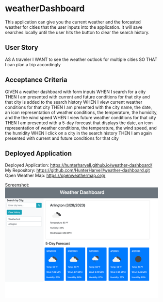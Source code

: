 # weatherDashboard
This application can give you the current weather and the forcasted weather for cities that the user inputs into the application. It will save searches locally until the user hits the button to clear the search history. 

## User Story
AS A traveler
I WANT to see the weather outlook for multiple cities
SO THAT I can plan a trip accordingly

## Acceptance Criteria
GIVEN a weather dashboard with form inputs
WHEN I search for a city
THEN I am presented with current and future conditions for that city and that city is added to the search history
WHEN I view current weather conditions for that city
THEN I am presented with the city name, the date, an icon representation of weather conditions, the temperature, the humidity, and the the wind speed
WHEN I view future weather conditions for that city
THEN I am presented with a 5-day forecast that displays the date, an icon representation of weather conditions, the temperature, the wind speed, and the humidity
WHEN I click on a city in the search history
THEN I am again presented with current and future conditions for that city

## Deployed Application

Deployed Application: https://hunterharvell.github.io/weather-dashboard/
My Repository: https://github.com/HunterHarvell/weather-dashboard.git
Open Weather Map: https://openweathermap.org/

Screenshot: ![screenshot](./assets/weatherScreenshot.png)